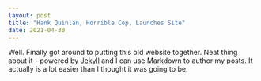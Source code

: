 ```yaml
---
layout: post
title: "Hank Quinlan, Horrible Cop, Launches Site"
date: 2021-04-30
---
```


Well. Finally got around to putting this old website together. Neat thing about it - powered by [Jekyll](http://jekyllrb.com) and I can use Markdown to author my posts. It actually is a lot easier than I thought it was going to be.
